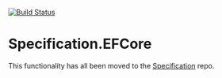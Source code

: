 [![Build Status](https://dev.azure.com/Ardalis-Specification/Ardalis.Specification.EFCore/_apis/build/status/ardalis.Specification.EFCore?branchName=master)](https://dev.azure.com/Ardalis-Specification/Ardalis.Specification.EFCore/_build/latest?definitionId=2&branchName=master)

# Specification.EFCore

This functionality has all been moved to the [Specification](https://github.com/ardalis/specification) repo.
